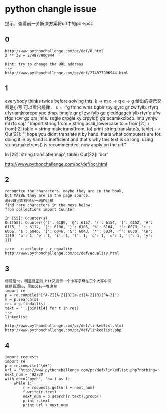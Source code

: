 python changle issue
===
提示，查看前一关解决方案将url中的pc->pcc

0
---
    http://www.pythonchallenge.com/pc/def/0.html
    2 ** 38 = 274877906944

    Hint: try to change the URL address
    -->
    http://www.pythonchallenge.com/pc/def/274877906944.html

1
---
   everybody thinks twice before solving this.
   k -> m
   o -> q
   e -> g
   给出的提示又都是小写
   可以看出规律，
   s = '''g fmnc wms bgblr rpylqjyrc gr zw fylb. rfyrq ufyr amknsrcpq
   ypc dmp. bmgle gr gl zw fylb gq glcddgagclr ylb rfyr'q ufw rfgq rcvr
   gq qm jmle. sqgle qrpgle.kyicrpylq() gq pcamkkclbcb. lmu ynnjw ml rfc
   spj.'''
   import string
   from = string.ascii_lowercase
   to = from[2:] + from[:2]
   table = string.maketrans(from, to)
   print string.translate(s, table)
   -->
   Out[21]: "i hope you didnt translate it by hand. thats what computers
   are for. doing it in by hand is inefficient and that's why this text
   is so long. using string.maketrans() is recommended. now apply on the
   url."

   In [22]: string.translate('map', table)
   Out[22]: 'ocr'

   http://www.pythonchallenge.com/pc/def/ocr.html

2
---
    recognize the characters. maybe they are in the book, 
    but MAYBE they are in the page source.
    源代码里面有很大一段的注释
    find rare characters in the mess below:
    from collections import Counter

    In [55]: Counter(s)
    Out[55]: Counter({')': 6186, '@': 6157, '(': 6154, ']': 6152, '#':
    6115, '_': 6112, '[': 6108, '}': 6105, '%': 6104, '!': 6079, '+':
    6066, '$': 6046, '{': 6046, '&': 6043, '*': 6034, '^': 6030, '\n':
    1219, 'a': 1, 'e': 1, 'i': 1, 'l': 1, 'q': 1, 'u': 1, 't': 1, 'y':
    1})

    rare --> aeilquty --> equality
    http://www.pythonchallenge.com/pc/def/equality.html

3
---
    标题是re，明显是正则,hit又提示一个小写字母在三个大写中间
    继续看源码，里面又有一堆注释
    import re
    p = re.compile('[^A-Z][A-Z]{3}[a-z][A-Z]{3}[^A-Z]')
    m = p.search(s)
    res = p.findall(s)
    text = ''.join(t[4] for t in res)
    -->
    linkedlist

    http://www.pythonchallenge.com/pc/def/linkedlist.html
    http://www.pythonchallenge.com/pc/def/linkedlist.php

4
---
    import requests
    import re
    p = re.compile('\d+')
    url = 'http://www.pythonchallenge.com/pc/def/linkedlist.php?nothing='
    next_num = '92730'
    with open('pych', 'aw') as f:
        while 1:
            r = requests.get(url + next_num)
            f.write(r.text)
            next_num = p.search(r.text).group()
            print r.text
            print url + next_num
